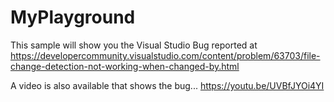 # MyPlayground
This sample will show you the Visual Studio Bug reported at 
https://developercommunity.visualstudio.com/content/problem/63703/file-change-detection-not-working-when-changed-by.html

A video is also available that shows the bug... https://youtu.be/UVBfJYOi4YI

